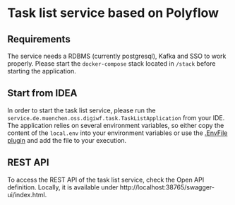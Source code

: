 # Task list service based on Polyflow

## Requirements

The service needs a RDBMS (currently postgresql), Kafka and SSO to work properly. Please start the `docker-compose` stack located in 
`/stack` before starting the application.

## Start from IDEA

In order to start the task list service, please run the `service.de.muenchen.oss.digiwf.task.TaskListApplication` from your 
IDE. The application relies on several environment variables, so either copy the content of the `local.env` into your environment
variables or use the [.EnvFile plugin](https://plugins.jetbrains.com/plugin/7861-envfile) and add the file to your execution.

## REST API

To access the REST API of the task list service, check the Open API definition. Locally, 
it is available under http://localhost:38765/swagger-ui/index.html.  

